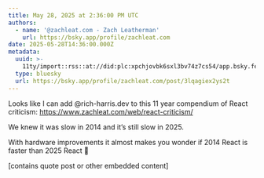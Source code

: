 ```yaml
---
title: May 28, 2025 at 2:36:00 PM UTC
authors:
  - name: '@zachleat.com - Zach Leatherman'
    url: https://bsky.app/profile/zachleat.com
date: 2025-05-28T14:36:00.000Z
metadata:
  uuid: >-
    11ty/import::rss::at://did:plc:xpchjovbk6sxl3bv74z7cs54/app.bsky.feed.post/3lqagiex2ys2t
  type: bluesky
  url: https://bsky.app/profile/zachleat.com/post/3lqagiex2ys2t
---
```

Looks like I can add @rich-harris.dev to this 11 year compendium of React criticism: https://www.zachleat.com/web/react-criticism/

We knew it was slow in 2014 and it’s still slow in 2025.

With hardware improvements it almost makes you wonder if 2014 React is faster than 2025 React 👀

[contains quote post or other embedded content]